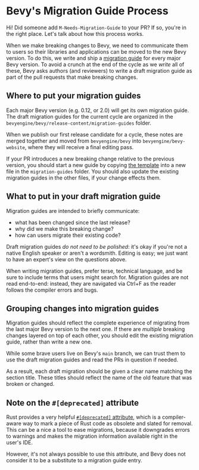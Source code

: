 # Bevy's Migration Guide Process

Hi! Did someone add `M-Needs-Migration-Guide` to your PR? If so, you're in the right place.
Let's talk about how this process works.

When we make breaking changes to Bevy, we need to communicate them to users so their libraries and applications can be moved to the new Bevy version.
To do this, we write and ship a [migration guide](https://bevyengine.org/learn/migration-guides/introduction/) for every major Bevy version.
To avoid a crunch at the end of the cycle as we *write* all of these,
Bevy asks authors (and reviewers) to write a draft migration guide as part of the pull requests that make breaking changes.

## Where to put your migration guides

Each major Bevy version (e.g. 0.12, or 2.0) will get its own migration guide.
The draft migration guides for the current cycle are organized in the `bevyengine/bevy/release-content/migration-guides` folder.

When we publish our first release candidate for a cycle, these notes are merged together and moved from `bevyengine/bevy` into `bevyengine/bevy-website`,
where they will receive a final editing pass.

If your PR introduces a new breaking change relative to the previous version, you should start a new guide by copying [the template](./migration_guides_template.md) into a new file in the `migration-guides` folder.
You should also update the existing migration guides in the other files, if your change effects them.

## What to put in your draft migration guide

Migration guides are intended to briefly communicate:

- what has been changed since the last release?
- why did we make this breaking change?
- how can users migrate their existing code?

Draft migration guides *do not need to be polished*: it's okay if you're not a native English speaker or aren't a wordsmith.
Editing is easy; we just want to have an expert's view on the questions above.

When writing migration guides, prefer terse, technical language, and be sure to include terms that users might search for.
Migration guides are not read end-to-end: instead, they are navigated via Ctrl+F as the reader follows the compiler errors and bugs.

## Grouping changes into migration guides

Migration guides should reflect the complete experience of migrating from the last major Bevy version to the next one.
If there are *multiple* breaking changes layered on top of each other,
you should edit the existing migration guide, rather than write a new one.

While some brave users live on Bevy's `main` branch, we can trust them to use the draft migration guides and read the PRs in question if needed.

As a result, each draft migration should be given a clear name matching the section title.
These titles should reflect the name of the old feature that was broken or changed.

## Note on the `#[deprecated]` attribute

Rust provides a very helpful [`#[deprecated]` attribute](https://doc.rust-lang.org/reference/attributes/diagnostics.html#the-deprecated-attribute), which is a compiler-aware way to mark a piece of Rust code as obsolete and slated for removal.
This can be a nice a tool to ease migrations, because it downgrades errors to warnings and makes the migration information available right in the user's IDE.

However, it's not always possible to use this attribute, and Bevy does not consider it to be a substitute to a migration guide entry.
